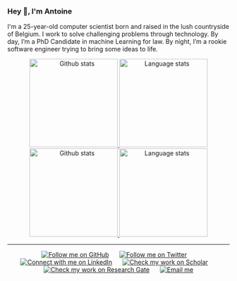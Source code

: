 ### Hey 👋, I'm Antoine

I'm a 25-year-old computer scientist born and raised in the lush countryside of Belgium. I work to solve challenging problems through technology. By day, I’m a PhD Candidate in machine Learning for law. By night, I’m a rookie software engineer trying to bring some ideas to life.

<!-- Github Stats -->
<div align="center">
  <a href="https://github.com/anuraghazra/github-readme-stats#gh-light-mode-only">
    <img height=200 src="https://github-readme-stats-git-master-rstaa-rickstaa.vercel.app//api?username=antoiloui&show_icons=true&count_private=true&line_height=28&hide_border=1&include_all_commits=true&card_width=450&role=OWNER,COLLABORATOR&exclude_repo=github-readme-stats#gh-light-mode-only" alt="Github stats" />
  </a>
  <a href="https://github.com/anuraghazra/github-readme-stats#gh-light-mode-only">
    <img height=200 src="https://github-readme-stats-git-master-rstaa-rickstaa.vercel.app//api/top-langs/?username=antoiloui&hide=html,typescript,postscript,jupyter%20notebook&langs_count=8&layout=compact&hide_border=1&role=OWNER,COLLABORATOR#gh-light-mode-only" alt="Language stats" />
  </a>
</div>
<div align="center">
  <a href="https://github.com/anuraghazra/github-readme-stats#gh-dark-mode-only">
    <img height=200 src="https://github-readme-stats-git-master-rstaa-rickstaa.vercel.app//api?username=antoiloui&show_icons=true&count_private=true&line_height=28&hide_border=1&include_all_commits=true&card_width=450&role=OWNER,COLLABORATOR&exclude_repo=github-readme-stats&theme=dark&bg_color=000000#gh-dark-mode-only" alt="Github stats" />
  </a>
  <a href="https://github.com/anuraghazra/github-readme-stats#gh-dark-mode-only">
    <img height=200 src="https://github-readme-stats-git-master-rstaa-rickstaa.vercel.app//api/top-langs/?username=antoiloui&hide=html,typescript,postscript,jupyter%20notebook&langs_count=8&layout=compact&hide_border=1&role=OWNER,COLLABORATOR&theme=dark&bg_color=000000#gh-dark-mode-only" alt="Language stats" />
  </a>
</div>

***

<!-- Social buttons -->
<div align="center">
	<a href="https://github.com/antoiloui"><img src="https://img.shields.io/github/followers/antoiloui?label=Github&style=social" alt="Follow me on GitHub"></a>
	&nbsp;&nbsp;&nbsp;&nbsp;
	<a href="https://twitter.com/antoiloui"><img src="https://img.shields.io/twitter/follow/antoiloui?label=Twitter&style=social" alt="Follow me on Twitter"></a>
	&nbsp;&nbsp;&nbsp;&nbsp;
	<a href="https://www.linkedin.com/in/antoine-louis/"><img src="https://img.shields.io/badge/LinkedIn--_.svg?label=LinkedIn&style=social&logo=linkedin" alt="Connect with me on LinkedIn"></a>
	&nbsp;&nbsp;&nbsp;&nbsp;
	<a href="https://scholar.google.fr/citations?user=Im3xDfgAAAAJ&hl=en&oi=sra"><img src="https://img.shields.io/badge/Scholar--_.svg?label=Google%20Scholar&style=social&logo=google-scholar" alt="Check my work on Scholar"></a>
	&nbsp;&nbsp;&nbsp;&nbsp;
	<a href="https://www.researchgate.net/profile/Antoine_Louis3"><img src="https://img.shields.io/badge/ResearchGate--_.svg?label=Research%20Gate&style=social&logo=researchgate" alt="Check my work on Research Gate"></a>
	&nbsp;&nbsp;&nbsp;&nbsp;
	<a href="mailto:antoiloui@gmail.com"><img src="https://img.shields.io/badge/email--_.svg?label?label=Email&style=social&logo=minutemailer" alt="Email me"></a>
</div>
